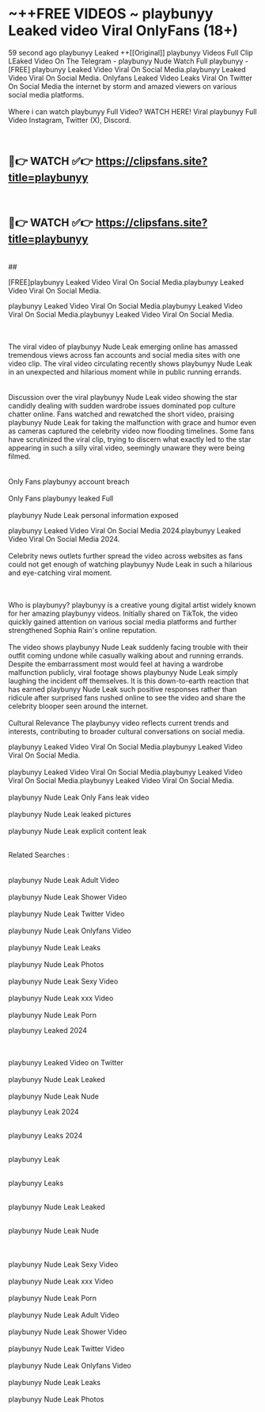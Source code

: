 # ~++FREE VIDEOS ~ playbunyy Leaked video Viral OnlyFans (18+)<br>


59 second ago playbunyy Leaked ++[[Original]] playbunyy Videos Full Clip LEaked Video On The Telegram  - playbunyy Nude  Watch Full playbunyy - [FREE] playbunyy Leaked Video Viral On Social Media.playbunyy Leaked Video Viral On Social Media.   Onlyfans Leaked Video Leaks Viral On Twitter On Social Media the internet by storm and amazed viewers on various social media platforms. <br><br>
Where i can watch playbunyy Full Video? WATCH HERE! Viral playbunyy Full Video Instagram, Twitter (X), Discord. <br>


 <br>

##  🔴👉 WATCH ✅👉  <a href="https://clipsfans.site?title=playbunyy&ref=git">https://clipsfans.site?title=playbunyy</a> <br>
  <br>

##  🔴👉 WATCH ✅👉  <a href="https://clipsfans.site?title=playbunyy&ref=git">https://clipsfans.site?title=playbunyy</a> <br>
  <br>
  ##



[FREE]playbunyy Leaked Video Viral On Social Media.playbunyy Leaked Video Viral On Social Media. <br>

playbunyy Leaked Video Viral On Social Media.playbunyy Leaked Video Viral On Social Media.playbunyy Leaked Video Viral On Social Media. <br>


  <br>

  <br>
The viral video of playbunyy Nude Leak emerging online has amassed tremendous views across fan accounts and social media sites with one video clip. The viral video circulating recently shows playbunyy Nude Leak in an unexpected and hilarious moment while in public running errands.<br>
<br>


<br>
Discussion over the viral playbunyy Nude Leak video showing the star candidly dealing with sudden wardrobe issues dominated pop culture chatter online. Fans watched and rewatched the short video, praising playbunyy Nude Leak for taking the malfunction with grace and humor even as cameras captured the celebrity video now flooding timelines. Some fans have scrutinized the viral clip, trying to discern what exactly led to the star appearing in such a silly viral video, seemingly unaware they were being filmed.<br>
<br>
<br> 
Only Fans playbunyy account breach<br>
<br>
Only Fans playbunyy leaked Full <br>
<br>
playbunyy Nude Leak personal information exposed<br>

playbunyy Leaked Video Viral On Social Media 2024.playbunyy Leaked Video Viral On Social Media 2024. <br>
<br>
Celebrity news outlets further spread the video across websites as fans could not get enough of watching playbunyy Nude Leak in such a hilarious and eye-catching viral moment.<br>
<br>

<br>
Who is playbunyy? playbunyy is a creative young digital artist widely known for her amazing playbunyy videos. Initially shared on TikTok, the video quickly gained attention on various social media platforms and further strengthened Sophia Rain's online reputation.<br>
<br>
The video shows playbunyy Nude Leak suddenly facing trouble with their outfit coming undone while casually walking about and running errands. Despite the embarrassment most would feel at having a wardrobe malfunction publicly, viral footage shows playbunyy Nude Leak simply laughing the incident off themselves. It is this down-to-earth reaction that has earned playbunyy Nude Leak such positive responses rather than ridicule after surprised fans rushed online to see the video and share the celebrity blooper seen around the internet.<br>
<br>
Cultural Relevance The playbunyy video reflects current trends and interests, contributing to broader cultural conversations on social media.<br>

playbunyy Leaked Video Viral On Social Media.playbunyy Leaked Video Viral On Social Media.<br>
<br>
playbunyy Leaked Video Viral On Social Media.playbunyy Leaked Video Viral On Social Media.playbunyy Leaked Video Viral On Social Media.<br>
<br>
playbunyy Nude Leak Only Fans leak video<br>
<br>
playbunyy Nude Leak leaked pictures<br>
<br>
playbunyy Nude Leak explicit content leak<br>


<br>
Related Searches :<br>
<br>

<br>
playbunyy Nude Leak Adult Video<br>
<br>
playbunyy Nude Leak Shower Video<br>
<br>
playbunyy Nude Leak Twitter Video<br>
<br>
playbunyy Nude Leak Onlyfans Video<br>
<br>
playbunyy Nude Leak Leaks<br>
<br>
playbunyy Nude Leak Photos<br>

<br>
playbunyy Nude Leak Sexy Video<br>
<br>
playbunyy Nude Leak xxx Video<br>
<br>
playbunyy Nude Leak Porn<br>

playbunyy  Leaked 2024 <br> <br>
<br>

playbunyy Leaked Video on Twitter <br>
<br>
playbunyy Nude Leak Leaked<br>
<br>
playbunyy Nude Leak Nude<br>


playbunyy  Leak 2024 <br> <br>



playbunyy  Leaks 2024 <br> <br>



 
playbunyy  Leak<br> <br>



playbunyy  Leaks<br> <br>


playbunyy Nude Leak Leaked<br> <br>

playbunyy Nude Leak Nude<br> <br>
<br> <br>
playbunyy Nude Leak Sexy Video
<br> <br>
playbunyy Nude Leak xxx Video
<br> <br>
playbunyy Nude Leak Porn
<br> <br>
playbunyy Nude Leak Adult Video
<br> <br>
playbunyy Nude Leak Shower Video
<br> <br>
playbunyy Nude Leak Twitter Video
<br> <br>
playbunyy Nude Leak Onlyfans Video
<br> <br>
playbunyy Nude Leak Leaks
<br> <br>
playbunyy Nude Leak Photos






</p>




 



</p>










